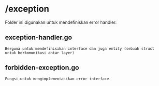 # /exception

Folder ini digunakan untuk mendefiniskan error handler:

## exception-handler.go
    Berguna untuk mendefinisikan interface dan juga entity (sebuah struct untuk berkomunikasi antar layer)

##  forbidden-exception.go
    Fungsi untuk mengimplementasikan error interface.